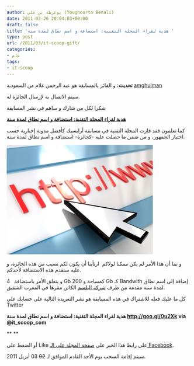 ```yaml
---
author: يوغرطة بن علي (Youghourta Benali)
date: 2011-03-26 20:04:03+00:00
draft: false
title: 'هدية لقراء المجلة التقنية: استضافة و اسم نطاق لمدة سنة '
type: post
url: /2011/03/it-scoop-gift/
categories:
- عام
tags:
- it-scoop
---
```


**تحديث:** و الفائز بالمسابقة هو عبد الرحمن غلام من السعودية [amghulman](http://twitter.com/#!/amghulman)




سيتم الاتصال به لإرسال الجائزة له.




شكرا لكل من شارك و ساهم في نشر المسابقة







**[هدية لقراء المجلة التقنية: استضافة و اسم نطاق لمدة سنة](https://www.it-scoop.com/2011/03/it-scoop-gift/)**


كما تعلمون فقد فازت المجلة التقنية في مسابقة أرابسيك كأفضل مدونة إخبارية حسب اختيار الجمهور، و من ضمن ما حصلت عليه -كجائزة- استضافة و اسم نطاق لمدة سنة.








[![](domain_name.jpg)
](https://www.it-scoop.com/2011/03/it-scoop-gift/)






و بما أن هذا الأمر لم يكن ممكنا لولاكم  ارتأينا أن يكون لكم نصيب من هذه الجائزة، و عليه سنقدم هذه الاستضافة لأحدكم.

و يتعلق الأمر باستضافة   4 Gb كمساحة و 200 Gb كـ Bandwith إضافة إلى اسم نطاق لمدة سنة مقدمة من طرف [شركة البلسم](http://www.belsemtech.com/) الكائن مقرها في المغرب الشقيق.

كل ما عليك فعله للاشتراك في هذه المسابقة هو نشر التغريدة التالية على حسابك على Twitter

**هدية لقراء المجلة التقنية: استضافة و اسم نطاق لمدة سنة http://goo.gl/0u2Xk via @it_scoop_com**

**
**

أو الضغط على Like على رابط هذا الخبر على [صفحة المجلة على الـ Facebook](http://www.facebook.com/ITscoopMagazine).

سيتم إقامة السحب يوم الأحد القادم الموافق لـ <del>02</del> 03 أبريل 2011.




